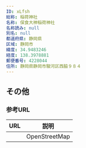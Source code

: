 ```yaml
---
ID: xLfsh
総称: 稲荷神社
名称: 保食大神稲荷神社
名称読み: null
別名: null
都道府県: 静岡県
区域: 静岡市
緯度: 34.9483246
経度: 138.3978881
郵便番号: 4228044
住所: 静岡県静岡市駿河区西脇９８４
---
```


## その他

### 参考URL

| URL | 説明          |
| --- | ------------- |
|     | OpenStreetMap |
